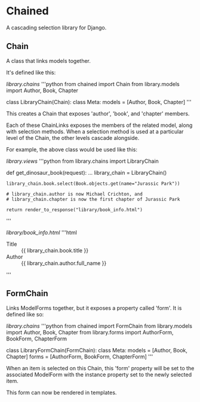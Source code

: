 Chained
=======

A cascading selection library for Django.

Chain
-----
A class that links models together.

It's defined like this:

_library.chains_
'''python
from chained import Chain
from library.models import Author, Book, Chapter

class LibraryChain(Chain):
	class Meta:
		models = [Author, Book, Chapter]
'''

This creates a Chain that exposes 'author', 'book', and 'chapter' members.

Each of these ChainLinks exposes the members of the related model, along with selection methods. When a selection method is used at a particular level of the Chain, the other levels cascade alongside.

For example, the above class would be used like this:

_library.views_
'''python
from library.chains import LibraryChain

def get_dinosaur_book(request):
	...
	library_chain = LibraryChain()

	library_chain.book.select(Book.objects.get(name="Jurassic Park"))
	
	# library_chain.author is now Michael Crichton, and 
	# library_chain.chapter is now the first chapter of Jurassic Park

	return render_to_response("library/book_info.html")
'''

_library/book_info.html_
'''html
<html>
	<head>
		<title>{{ library_chain.book.title }}</title>
	</head>
	<body>
		<dl>
			<dt>Title</dt>
			<dd>{{ library_chain.book.title }}</dd>
			<dt>Author</dt>
			<dd>{{ library_chain.author.full_name }}</dd>
		</dl>
	</body>
</html>
'''

FormChain
---------
Links ModelForms together, but it exposes a property called 'form'. It is defined like so:

_library.chains_
'''python
from chained import FormChain
from library.models import Author, Book, Chapter
from library.forms import AuthorForm, BookForm, ChapterForm

class LibraryFormChain(FormChain):
	class Meta:
		models = [Author, Book, Chapter]
		forms = [AuthorForm, BookForm, ChapterForm]
'''

When an item is selected on this Chain, this 'form' property will be set to the associated ModelForm with the instance property set to the newly selected item. 

This form can now be rendered in templates.